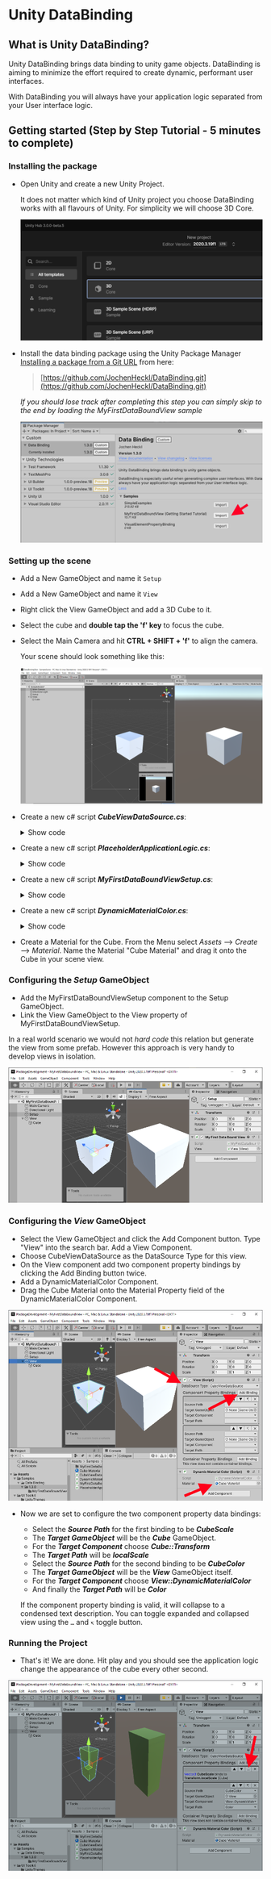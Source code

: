 # Unity DataBinding

## What is Unity DataBinding?

Unity DataBinding brings data binding to unity game objects. DataBinding is aiming to minimize the effort required to create dynamic, performant user interfaces.

With DataBinding you will always have your application logic separated from your User interface logic.

## Getting started (Step by Step Tutorial - 5 minutes to complete)

### Installing the package

- Open Unity and create a new Unity Project.

  It does not matter which kind of Unity project you choose DataBinding works with all flavours of Unity. For simplicity we will choose 3D Core.

  ![Create Project](Documentation~/Images/CreateProject.png)

- Install the data binding package using the Unity Package Manager [Installing a package from a Git URL](https://docs.unity3d.com/Manual/upm-ui-giturl.html) from here:
  
  >[https://github.com/JochenHeckl/DataBinding.git](https://github.com/JochenHeckl/DataBinding.git)
  
  *If you should lose track after completing this step you can simply skip to the end by loading the MyFirstDataBoundView sample*

  ![Tutorial Scene](Documentation~/Images/ImportSample.png)

### Setting up the scene

- Add a New GameObject and name it `Setup`
- Add a New GameObject and name it `View`
- Right click the View GameObject and add a 3D Cube to it.
- Select the cube and **double tap the 'f' key** to focus the cube.
- Select the Main Camera and hit **CTRL + SHIFT + 'f'** to align the camera.
  
  Your scene should look something like this:
  
  ![Tutorial Scene](Documentation~/Images/InitialSetup.png)

- Create a new c# script ***CubeViewDataSource.cs***:
  
  <details>
  <summary>Show code</summary>

  ```csharp
  using de.JochenHeckl.Unity.DataBinding;
  using UnityEngine;

  public class CubeViewDataSource : DataSourceBase<CubeViewDataSource>
  {
    public Vector3 CubeScale { get; set; } = Vector3.one;
    public Color CubeColor { get; set; } = Color.grey;
  }
  ```

  </details>

- Create a new c# script ***PlaceholderApplicationLogic.cs***:

  <details>
  <summary>Show code</summary>

  ```csharp
  using UnityEngine;

  /// <summary>
  /// This class is here as a replacement for whatever
  /// application logic your application might implement.
  /// You application might be arbitrarily complex and expose
  /// many data sources - static data sources as well as dynamic ones.
  /// This application is about changing the scale and color of a cube.
  /// That's it for this tutorial.
  /// So the sole data source exposed is a simple CubeViewDataSource.
  /// </summary>
  public class PlaceholderApplicationLogic
  {
    public CubeViewDataSource CubeViewDataSource { get; set; }
    private float _nextCubeUpdateTimeSeconds;

    public void Initialize()
    {
        CubeViewDataSource = new CubeViewDataSource();
        _nextCubeUpdateTimeSeconds = 0f;
    }

    public void Update(float simulationTimeSeconds)
    {
        if ( _nextCubeUpdateTimeSeconds < simulationTimeSeconds )
        {
            _nextCubeUpdateTimeSeconds += 3.0f;

            CubeViewDataSource.NotifyChanges(x =>
            {
                x.CubeScale = Vector3.one + Random.insideUnitSphere;
                x.CubeColor = Random.ColorHSV(0, 1, 0, 1);
            });
        }
    }
  }
  ```

  </details>

- Create a new c# script ***MyFirstDataBoundViewSetup.cs***:
  
  <details>
  <summary>Show code</summary>

  ```csharp
  using de.JochenHeckl.Unity.DataBinding;
  using UnityEngine;

  public class MyFirstDataBoundViewSetup : MonoBehaviour
  {
    public View view;
    private PlaceholderApplicationLogic _placeholderApplicationLogic;
    public void Start()
    {
        _placeholderApplicationLogic = new PlaceholderApplicationLogic();
        _placeholderApplicationLogic.Initialize();

        view.DataSource = _placeholderApplicationLogic.CubeViewDataSource;
    }

    // Update is called once per frame
    public void Update()
    {
        _placeholderApplicationLogic.Update(Time.time);
    }
  }
  ```

  </details>

- Create a new c# script ***DynamicMaterialColor.cs***:

  <details>
  <summary>Show code</summary>
  
  ```csharp
  using UnityEngine;

  public class DynamicMaterialColor : MonoBehaviour
  {
    public Material material;
    public Color Color
    {
        set
        {
            material.color = value;
        }
    }
  }

  ```

  </details>

- Create a Material for the Cube.
  From the Menu select *Assets* --> *Create* --> *Material*. Name the Material "Cube Material" and drag it onto the Cube in your scene view.

### Configuring the ***Setup*** GameObject

- Add the MyFirstDataBoundViewSetup component to the Setup GameObject.
- Link the View GameObject to the View property of MyFirstDataBoundViewSetup.

In a real world scenario we would not *hard code* this relation but generate the view from some prefab. However this approach is very handy to develop views in isolation.

![Setup](Documentation~/Images/SetupInspector.png)

### Configuring the ***View*** GameObject

- Select the View GameObject and click the Add Component button.
  Type "View" into the search bar. Add a View Component.
- Choose CubeViewDataSource as the DataSource Type for this view.
- On the View component add two component property bindings by clicking the Add Binding button twice.
- Add a DynamicMaterialColor Component.
- Drag the Cube Material onto the Material Property field of the DynamicMaterialColor Component.
  
![Setup](Documentation~/Images/ViewInspector01.png)

- Now we are set to configure the two component property data bindings:
  
  - Select the ***Source Path*** for the first binding to be ***CubeScale***
  - The ***Target GameObject*** will be the ***Cube*** GameObject.
  - For the ***Target Component*** choose ***Cube::Transform***
  - The ***Target Path*** will be ***localScale***
  - Select the ***Source Path*** for the second binding to be ***CubeColor***
  - The ***Target GameObject*** will be the ***View*** GameObject itself.
  - For the ***Target Component*** choose ***View::DynamicMaterialColor***
  - And finally the ***Target Path*** will be ***Color***

  If the component property binding is valid, it will collapse to a condensed text description. You can toggle expanded and collapsed view
  using the ```…``` and ```↸``` toggle button.

### Running the Project

- That's it! We are done. Hit play and you should see the application logic change the appearance of the cube every other second.

![Setup](Documentation~/Images/ViewInspector02.png)
